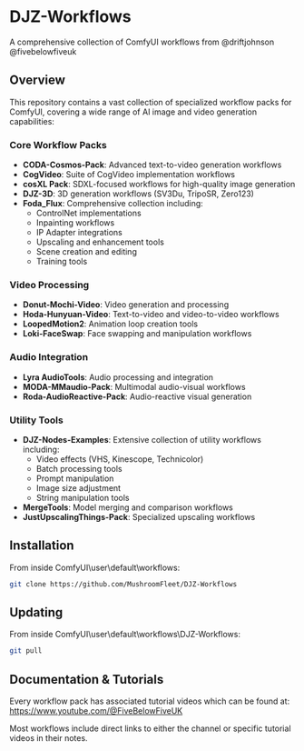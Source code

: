 # DJZ-Workflows
A comprehensive collection of ComfyUI workflows from @driftjohnson @fivebelowfiveuk

## Overview
This repository contains a vast collection of specialized workflow packs for ComfyUI, covering a wide range of AI image and video generation capabilities:

### Core Workflow Packs
- **CODA-Cosmos-Pack**: Advanced text-to-video generation workflows
- **CogVideo**: Suite of CogVideo implementation workflows
- **cosXL Pack**: SDXL-focused workflows for high-quality image generation
- **DJZ-3D**: 3D generation workflows (SV3Du, TripoSR, Zero123)
- **Foda_Flux**: Comprehensive collection including:
  - ControlNet implementations
  - Inpainting workflows
  - IP Adapter integrations
  - Upscaling and enhancement tools
  - Scene creation and editing
  - Training tools

### Video Processing
- **Donut-Mochi-Video**: Video generation and processing
- **Hoda-Hunyuan-Video**: Text-to-video and video-to-video workflows
- **LoopedMotion2**: Animation loop creation tools
- **Loki-FaceSwap**: Face swapping and manipulation workflows

### Audio Integration
- **Lyra AudioTools**: Audio processing and integration
- **MODA-MMaudio-Pack**: Multimodal audio-visual workflows
- **Roda-AudioReactive-Pack**: Audio-reactive visual generation

### Utility Tools
- **DJZ-Nodes-Examples**: Extensive collection of utility workflows including:
  - Video effects (VHS, Kinescope, Technicolor)
  - Batch processing tools
  - Prompt manipulation
  - Image size adjustment
  - String manipulation tools
- **MergeTools**: Model merging and comparison workflows
- **JustUpscalingThings-Pack**: Specialized upscaling workflows

## Installation
From inside ComfyUI\user\default\workflows:
```bash
git clone https://github.com/MushroomFleet/DJZ-Workflows
```

## Updating
From inside ComfyUI\user\default\workflows\DJZ-Workflows:
```bash
git pull
```

## Documentation & Tutorials
Every workflow pack has associated tutorial videos which can be found at:
https://www.youtube.com/@FiveBelowFiveUK

Most workflows include direct links to either the channel or specific tutorial videos in their notes.
